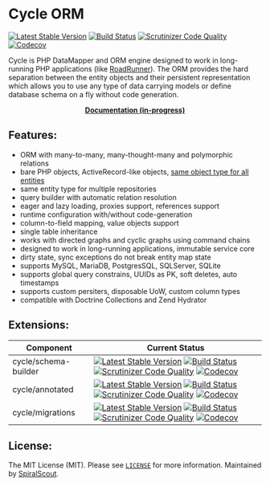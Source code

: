 # Cycle ORM
[![Latest Stable Version](https://poser.pugx.org/cycle/orm/version)](https://packagist.org/packages/cycle/orm)
[![Build Status](https://travis-ci.org/cycle/orm.svg?branch=master)](https://travis-ci.org/cycle/orm)
[![Scrutinizer Code Quality](https://scrutinizer-ci.com/g/cycle/orm/badges/quality-score.png?b=master)](https://scrutinizer-ci.com/g/cycle/orm/?branch=master)
[![Codecov](https://codecov.io/gh/cycle/orm/graph/badge.svg)](https://codecov.io/gh/cycle/orm)

Cycle is PHP DataMapper and ORM engine designed to work in long-running PHP applications (like [RoadRunner](https://github.com/spiral/roadrunner)). The ORM provides the hard separation between the entity objects and their persistent representation which allows you to use any type of data carrying models or define database schema on a fly without code generation.

<p align="center">
	<a href="https://github.com/cycle/docs"><b>Documentation (in-progress)</b></a>
</p>

Features:
---------
- ORM with many-to-many, many-thought-many and polymorphic relations
- bare PHP objects, ActiveRecord-like objects, [same object type for all entities](tests/ORM/Classless)
- same entity type for multiple repositories
- query builder with automatic relation resolution
- eager and lazy loading, proxies support, references support
- runtime configuration with/without code-generation
- column-to-field mapping, value objects support
- single table inheritance
- works with directed graphs and cyclic graphs using command chains
- designed to work in long-running applications, immutable service core
- dirty state, sync exceptions do not break entity map state
- supports MySQL, MariaDB, PostgresSQL, SQLServer, SQLite
- supports global query constrains, UUIDs as PK, soft deletes, auto timestamps
- supports custom persiters, disposable UoW, custom column types
- compatible with Doctrine Collections and Zend Hydrator

Extensions:
---------
| Component | Current Status        
| ---       | ---
cycle/schema-builder | [![Latest Stable Version](https://poser.pugx.org/cycle/schema-builder/version)](https://packagist.org/packages/cycle/schema-builder) [![Build Status](https://travis-ci.org/cycle/schema-builder.svg?branch=master)](https://travis-ci.org/cycle/schema-builder) [![Scrutinizer Code Quality](https://scrutinizer-ci.com/g/cycle/schema-builder/badges/quality-score.png?b=master)](https://scrutinizer-ci.com/g/cycle/schema-builder/?branch=master) [![Codecov](https://codecov.io/gh/cycle/schema-builder/graph/badge.svg)](https://codecov.io/gh/cycle/schema-builder)
cycle/annotated | [![Latest Stable Version](https://poser.pugx.org/cycle/annotated/version)](https://packagist.org/packages/cycle/annotated) [![Build Status](https://travis-ci.org/cycle/annotated.svg?branch=master)](https://travis-ci.org/cycle/annotated) [![Scrutinizer Code Quality](https://scrutinizer-ci.com/g/cycle/annotated/badges/quality-score.png?b=master)](https://scrutinizer-ci.com/g/cycle/annotated/?branch=master) [![Codecov](https://codecov.io/gh/cycle/annotated/graph/badge.svg)](https://codecov.io/gh/cycle/annotated)
cycle/migrations | [![Latest Stable Version](https://poser.pugx.org/cycle/migrations/version)](https://packagist.org/packages/cycle/migrations) [![Build Status](https://travis-ci.org/cycle/migrations.svg?branch=master)](https://travis-ci.org/cycle/migrations) [![Scrutinizer Code Quality](https://scrutinizer-ci.com/g/cycle/migrations/badges/quality-score.png?b=master)](https://scrutinizer-ci.com/g/cycle/migrations/?branch=master) [![Codecov](https://codecov.io/gh/cycle/migrations/graph/badge.svg)](https://codecov.io/gh/cycle/migrations)

License:
--------
The MIT License (MIT). Please see [`LICENSE`](./LICENSE) for more information. Maintained by [SpiralScout](https://spiralscout.com).

